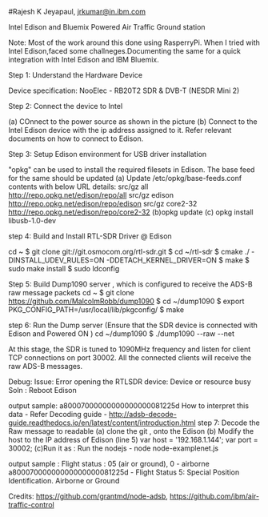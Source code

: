 #Rajesh K Jeyapaul, jrkumar@in.ibm.com

Intel Edison and Bluemix Powered Air Traffic Ground station

Note: Most of the work around this done using RasperryPi. When I tried with Intel Edison,faced some challneges.Documenting
the same for a quick integration with Intel Edison and IBM Bluemix.

Step 1: Understand the Hardware Device

Device specification: NooElec - RB20T2 SDR & DVB-T (NESDR Mini 2)

Step 2: Connect the device to Intel

(a) COnnect to the power source as shown in the picture
(b) Connect to the Intel Edison device with the ip address assigned to it. Refer relevant documents on how to connect to Edison.

Step 3: Setup Edison environment for USB driver installation

"opkg" can be used to install the required filesets in Edison. The base feed for the same should be updated
(a) Update /etc/opkg/base-feeds.conf contents with below URL details:
src/gz all http://repo.opkg.net/edison/repo/all
src/gz edison http://repo.opkg.net/edison/repo/edison
src/gz core2-32 http://repo.opkg.net/edison/repo/core2-32
(b)opkg update
(c) opkg install libusb-1.0-dev

step 4: Build and Install RTL-SDR Driver @ Edison

cd ~
$ git clone git://git.osmocom.org/rtl-sdr.git
$ cd ~/rtl-sdr
$ cmake ./ -DINSTALL_UDEV_RULES=ON -DDETACH_KERNEL_DRIVER=ON
$ make
$ sudo make install
$ sudo ldconfig

Step 5: Build Dump1090 server , which is configured to receive the ADS-B raw message packets
cd ~
$ git clone https://github.com/MalcolmRobb/dump1090
$ cd ~/dump1090
$ export PKG_CONFIG_PATH=/usr/local/lib/pkgconfig/
$ make
 
step 6: Run the Dump server (Ensure that the SDR device is connected with Edison and  Powered ON )
cd ~/dump1090
$ ./dump1090 --raw --net

At this stage, the SDR is tuned to 1090MHz frequency and listen for client TCP connections on port 30002.
All the connected clients will receive the raw ADS-B messages.

Debug:
Issue: Error opening the RTLSDR device: Device or resource busy
Soln : Reboot Edison

output sample: a80007000000000000000081225d
How to interpret this data - Refer Decoding guide - http://adsb-decode-guide.readthedocs.io/en/latest/content/introduction.html
step 7: Decode the Raw message to readable
(a) clone the git , onto the Edison
(b) Modify the host to the IP address of Edison (line 5)
var host = '192.168.1.144';
var port = 30002;
(c)Run it as : Run the nodejs - node node-examplenet.js

output sample : 
Flight status : 05 (air or ground), 0 - airborne
a80007000000000000000081225d - Flight Status 5: Special Position Identification. Airborne or Ground

Credits: https://github.com/grantmd/node-adsb, 
https://github.com/ibm/air-traffic-control
